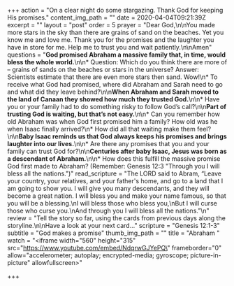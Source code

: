 +++
action = "On a clear night do some stargazing. Thank God for keeping His promises."
content_img_path = ""
date = 2020-04-04T09:21:39Z
excerpt = ""
layout = "post"
order = 5
prayer = "Dear God,\n\nYou made more stars in the sky than there are grains of sand on the beaches. Yet you know me and love me. Thank you for the promises and the laughter you have in store for me. Help me to trust you and wait patiently.\n\nAmen"
questions = "**God promised Abraham a massive family that, in time, would bless the whole world.**\n\n* Question:  Which do you think there are more of – grains of sands on the beaches or stars in the universe?   Answer:  Scientists estimate that there are even more stars then sand. Wow!\n* To receive what God had promised, where did Abraham and Sarah need to go and what did they leave behind?\n\n**When Abraham and Sarah moved to the land of Canaan they showed how much they trusted God.**\n\n* Have you or your family had to do something risky to follow God’s call?\n\n**Part of trusting God is waiting, but that’s not easy.**\n\n* Can you remember how old Abraham was when God first promised him a family? How old was he when Isaac finally arrived?\n* How did all that waiting make them feel?\n\n**Baby Isaac reminds us that God always keeps his promises and brings laughter into our lives.**\n\n* Are there any promises that you and your family can trust God for?\n\n**Centuries after baby Isaac, Jesus was born as a descendant of Abraham.**\n\n* How does this fulfill the massive promise God first made to Abraham? (Remember: Genesis 12:3 \"Through you I will bless all the nations.\")"
read_scripture = "The LORD said to Abram, “Leave your country, your relatives, and your father's home, and go to a land that I am going to show you. I will give you many descendants, and they will become a great nation. I will bless you and make your name famous, so that you will be a blessing.\nI will bless those who bless you,\nBut I will curse those who curse you.\nAnd through you I will bless all the nations.”\n"
review = "Tell the story so far, using the cards from previous days along the storyline.\n\nHave a look at your next card..."
scripture = "Genesis 12:1-3"
subtitle = "God makes a promise"
thumb_img_path = ""
title = "Abraham "
watch = "<iframe width=\"560\" height=\"315\" src=\"https://www.youtube.com/embed/NdqrwGJYePQ\" frameborder=\"0\" allow=\"accelerometer; autoplay; encrypted-media; gyroscope; picture-in-picture\" allowfullscreen></iframe>"

+++
